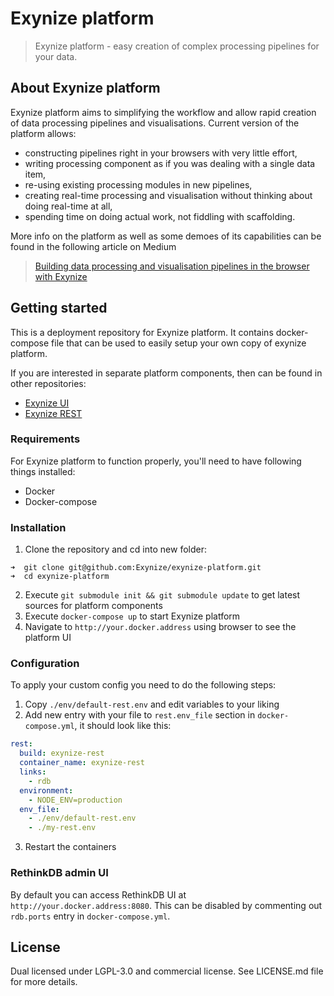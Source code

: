 # Exynize platform

> Exynize platform - easy creation of complex processing pipelines for your data.

## About Exynize platform

Exynize platform aims to simplifying the workflow and allow rapid creation of data processing pipelines and visualisations.
Current version of the platform allows:
- constructing pipelines right in your browsers with very little effort,
- writing processing component as if you was dealing with a single data item,
- re-using existing processing modules in new pipelines,
- creating real-time processing and visualisation without thinking about doing real-time at all,
- spending time on doing actual work, not fiddling with scaffolding.

More info on the platform as well as some demoes of its capabilities can be found in the following article on Medium
> [Building data processing and visualisation pipelines in the browser with Exynize](https://medium.com/the-data-experience/building-data-processing-and-visualisation-pipelines-in-the-browser-with-exynize-372ab15e848c#.cq73g7k7q)

## Getting started

This is a deployment repository for Exynize platform.
It contains docker-compose file that can be used to easily setup your own copy of exynize platform.

If you are interested in separate platform components, then can be found in other repositories:

- [Exynize UI](https://github.com/Exynize/exynize-ui)
- [Exynize REST](https://github.com/Exynize/exynize-rest)

### Requirements

For Exynize platform to function properly, you'll need to have following things installed:

- Docker
- Docker-compose

### Installation

1. Clone the repository and cd into new folder:
```
➜  git clone git@github.com:Exynize/exynize-platform.git
➜  cd exynize-platform
```
2. Execute `git submodule init && git submodule update` to get latest sources for platform components
3. Execute `docker-compose up` to start Exynize platform
4. Navigate to `http://your.docker.address` using browser to see the platform UI

### Configuration

To apply your custom config you need to do the following steps:

1. Copy `./env/default-rest.env` and edit variables to your liking
2. Add new entry with your file to `rest.env_file` section in `docker-compose.yml`, it should look like this:
```yml
rest:
  build: exynize-rest
  container_name: exynize-rest
  links:
    - rdb
  environment:
    - NODE_ENV=production
  env_file:
    - ./env/default-rest.env
    - ./my-rest.env
```
3. Restart the containers

### RethinkDB admin UI

By default you can access RethinkDB UI at `http://your.docker.address:8080`.
This can be disabled by commenting out `rdb.ports` entry in `docker-compose.yml`.

## License

Dual licensed under LGPL-3.0 and commercial license.
See LICENSE.md file for more details.
